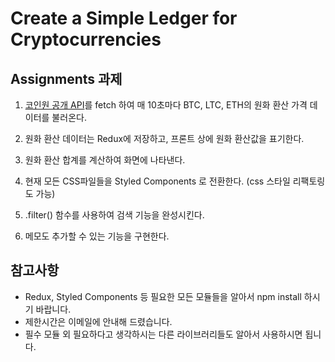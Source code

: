 # Create a Simple Ledger for Cryptocurrencies

## Assignments 과제

1. [코인원 공개 API](https://doc.coinone.co.kr/#api-Public)를 fetch 하여 매 10초마다 BTC, LTC, ETH의 원화 환산 가격 데이터를 불러온다.

2. 원화 환산 데이터는 Redux에 저장하고, 프론트 상에 원화 환산값을 표기한다. 

3. 원화 환산 합계를 계산하여 화면에 나타낸다.

4. 현재 모든 CSS파일들을 Styled Components 로 전환한다. (css 스타일 리팩토링도 가능)

5. .filter() 함수를 사용하여 검색 기능을 완성시킨다.

6. 메모도 추가할 수 있는 기능을 구현한다.

## 참고사항

* Redux, Styled Components 등 필요한 모든 모듈들을 알아서 npm install 하시기 바랍니다.
* 제한시간은 이메일에 안내해 드렸습니다.
* 필수 모듈 외 필요하다고 생각하시는 다른 라이브러리들도 알아서 사용하시면 됩니다.